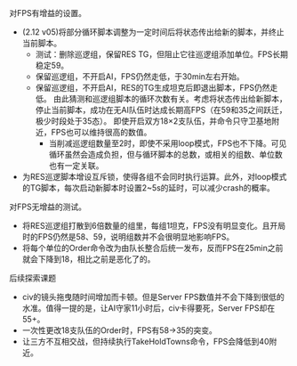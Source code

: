 对FPS有增益的设置。
+ (2.12 v05)将部分循环脚本调整为一定时间后将状态传出给新的脚本，并终止当前脚本。
	+ 测试：删除巡逻组，保留RES TG，但阻止它往巡逻组添加单位。FPS长期稳定59。
	+ 保留巡逻组，不开启AI，FPS仍然走低，于30min左右开始。
	+ 保留巡逻组，不开启AI，RES的TG生成坦克后即退出脚本，FPS仍然走低。
	  由此猜测和巡逻组脚本的循环次数有关。考虑将状态传出给新脚本，停止当前脚本，成功在无AI队伍时达成长期高FPS（在59和35之间跃迁，极少时段处于35态）。
	  即使开启双方18×2支队伍，并命令只守卫基地附近，FPS也可以维持很高的数值。
		+ 当削减巡逻组数量至2时，即使不采用loop模式，FPS也不下降。可见循环虽然会造成负担，但与循环脚本的总数，或相关的组数、单位数也有一定关联。
+ 为RES巡逻脚本增设互斥锁，使得各组不会同时执行运算。此外，对loop模式的TG脚本，每次启动新脚本时设置2~5s的延时，可以减少crash的概率。

对FPS无增益的测试。
+ 将RES巡逻组打散到6倍数量的组里，每组1坦克，FPS没有明显变化。且开局时的FPS仍然是58、59，说明组数并不会很明显地影响FPS。
+ 将每个单位的Order命令改为由队长整合后统一发布，反而FPS在25min之前就会下降到18，相比之前是恶化了的。

后续探索课题
+ civ的镜头拖曳随时间增加而卡顿。但是Server FPS数值并不会下降到很低的水准。值得一提的是，让AI守家11小时后，civ卡得要死，Server FPS却在55+。
+ 一次性更改18支队伍的Order时，FPS有58->35的突变。
+ 让三方不互相交战，但持续执行TakeHoldTowns命令，FPS会降低到40附近。